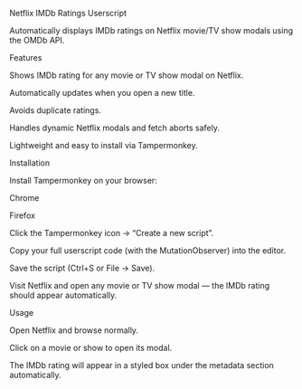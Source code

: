 Netflix IMDb Ratings Userscript

Automatically displays IMDb ratings on Netflix movie/TV show modals using the OMDb API.

Features

Shows IMDb rating for any movie or TV show modal on Netflix.

Automatically updates when you open a new title.

Avoids duplicate ratings.

Handles dynamic Netflix modals and fetch aborts safely.

Lightweight and easy to install via Tampermonkey.

Installation

Install Tampermonkey on your browser:

Chrome

Firefox

Click the Tampermonkey icon → “Create a new script”.

Copy your full userscript code (with the MutationObserver) into the editor.

Save the script (Ctrl+S or File → Save).

Visit Netflix
 and open any movie or TV show modal — the IMDb rating should appear automatically.

Usage

Open Netflix and browse normally.

Click on a movie or show to open its modal.

The IMDb rating will appear in a styled box under the metadata section automatically.
